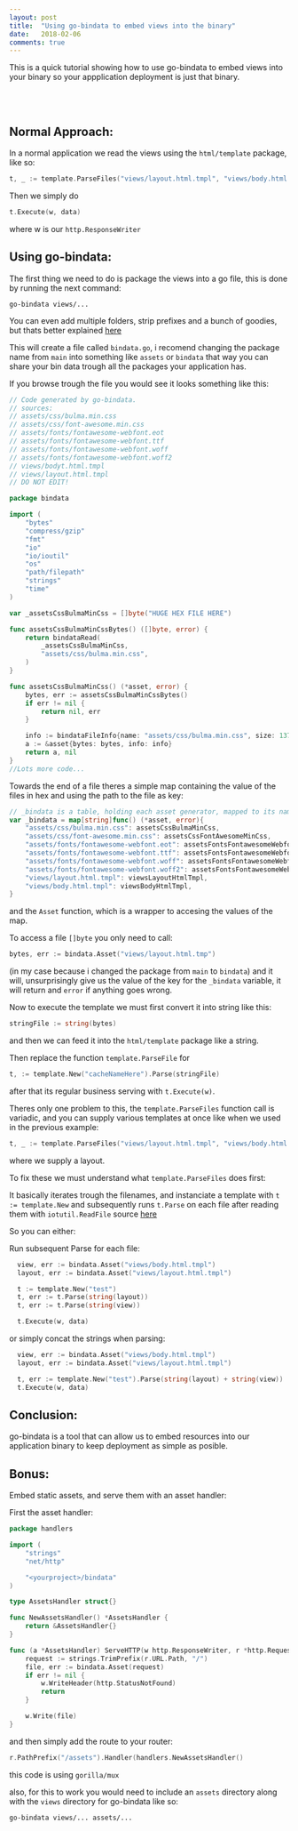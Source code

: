 ```yaml
---
layout: post
title:  "Using go-bindata to embed views into the binary"
date:   2018-02-06
comments: true
---
```


<p class="intro"><span class="dropcap">T</span>his is a quick tutorial showing how to use go-bindata to embed views into your binary so your appplication deployment is just that binary.</p><br /><br />

## Normal Approach:

In a normal application we read the views using the `html/template` package, like so:  

```go
t, _ := template.ParseFiles("views/layout.html.tmpl", "views/body.html.tmpl")
```  

Then we simply do 
```go
t.Execute(w, data)
``` 
where w is our `http.ResponseWriter`  

## Using go-bindata:
The first thing we need to do is package the views into a go file, this is done by running the next command:

```
go-bindata views/...
```
You can even add multiple folders, strip prefixes and a bunch of goodies, but thats better explained [here](https://github.com/shuLhan/go-bindata)

This will create a file called `bindata.go`, i recomend changing the package name from `main` into something like `assets` or `bindata` that way you can share your bin data trough all the packages your application has.  

If you browse trough the file you would see it looks something like this:
```go
// Code generated by go-bindata.
// sources:
// assets/css/bulma.min.css
// assets/css/font-awesome.min.css
// assets/fonts/fontawesome-webfont.eot
// assets/fonts/fontawesome-webfont.ttf
// assets/fonts/fontawesome-webfont.woff
// assets/fonts/fontawesome-webfont.woff2
// views/bodyt.html.tmpl
// views/layout.html.tmpl
// DO NOT EDIT!

package bindata

import (
	"bytes"
	"compress/gzip"
	"fmt"
	"io"
	"io/ioutil"
	"os"
	"path/filepath"
	"strings"
	"time"
)

var _assetsCssBulmaMinCss = []byte("HUGE HEX FILE HERE")

func assetsCssBulmaMinCssBytes() ([]byte, error) {
	return bindataRead(
		_assetsCssBulmaMinCss,
		"assets/css/bulma.min.css",
	)
}

func assetsCssBulmaMinCss() (*asset, error) {
	bytes, err := assetsCssBulmaMinCssBytes()
	if err != nil {
		return nil, err
	}

	info := bindataFileInfo{name: "assets/css/bulma.min.css", size: 137589, mode: os.FileMode(438), modTime: time.Unix(1517967570, 0)}
	a := &asset{bytes: bytes, info: info}
	return a, nil
}
//Lots more code...
```

Towards the end of a file theres a simple map containing the value of the files in hex and using the path to the file as key:

```go
// _bindata is a table, holding each asset generator, mapped to its name.
var _bindata = map[string]func() (*asset, error){
	"assets/css/bulma.min.css": assetsCssBulmaMinCss,
	"assets/css/font-awesome.min.css": assetsCssFontAwesomeMinCss,
	"assets/fonts/fontawesome-webfont.eot": assetsFontsFontawesomeWebfontEot,
	"assets/fonts/fontawesome-webfont.ttf": assetsFontsFontawesomeWebfontTtf,
	"assets/fonts/fontawesome-webfont.woff": assetsFontsFontawesomeWebfontWoff,
	"assets/fonts/fontawesome-webfont.woff2": assetsFontsFontawesomeWebfontWoff2,	
	"views/layout.html.tmpl": viewsLayoutHtmlTmpl,
	"views/body.html.tmpl": viewsBodyHtmlTmpl,
}
```
and the `Asset` function, which is a wrapper to accesing the values of the map.

To access a file `[]byte` you only need to call: 
```go
bytes, err := bindata.Asset("views/layout.html.tmp")
``` 
(in my case because i changed the package from `main` to `bindata`) and it will, unsurprisingly give us the value of the key for the `_bindata` variable, it will return and `error` if anything goes wrong.


Now to execute the template we must first convert it into string like this: 
```go
stringFile := string(bytes)
``` 
and then we can feed it into the `html/template` package like a string.

Then replace the function `template.ParseFile` for 
```go
t, := template.New("cacheNameHere").Parse(stringFile)
``` 
after that its regular business serving with ```t.Execute(w)```.

Theres only one problem to this, the `template.ParseFiles` function call is variadic, and you can supply various templates at once like when we used in the previous example: 
```go
t, _ := template.ParseFiles("views/layout.html.tmpl", "views/body.html.tmpl")
``` 
where we supply a layout.

To fix these we must understand what `template.ParseFiles` does first:  
  
It basically iterates trough the filenames, and instanciate a template with `t := template.New` and subsequently runs `t.Parse` on each file after reading them with `iotutil.ReadFile` source [here](https://golang.org/src/html/template/template.go?s=12067:12122#L368)

So you can either:

Run subsequent Parse for each file:
```go
  view, err := bindata.Asset("views/body.html.tmpl")
  layout, err := bindata.Asset("views/layout.html.tmpl")

  t := template.New("test")
  t, err := t.Parse(string(layout))
  t, err := t.Parse(string(view))

  t.Execute(w, data)
```  

or simply concat the strings when parsing:  
```go
  view, err := bindata.Asset("views/body.html.tmpl")
  layout, err := bindata.Asset("views/layout.html.tmpl")

  t, err := template.New("test").Parse(string(layout) + string(view))
  t.Execute(w, data)
```

## Conclusion:
go-bindata is a tool that can allow us to embed resources into our application binary to keep deployment as simple as posible.

## Bonus:
Embed static assets, and serve them with an asset handler:

First the asset handler:
```go
package handlers

import (
	"strings"
	"net/http"

	"<yourproject>/bindata"
)

type AssetsHandler struct{}

func NewAssetsHandler() *AssetsHandler {
	return &AssetsHandler{}
}

func (a *AssetsHandler) ServeHTTP(w http.ResponseWriter, r *http.Request) {
	request := strings.TrimPrefix(r.URL.Path, "/")
	file, err := bindata.Asset(request)
	if err != nil {
		w.WriteHeader(http.StatusNotFound)
		return
	}

	w.Write(file)
}
```

and then simply add the route to your router:

```go
r.PathPrefix("/assets").Handler(handlers.NewAssetsHandler()
```

this code is using `gorilla/mux`

also, for this to work you would need to include an `assets` directory along with the `views` directory for go-bindata like so:

```
go-bindata views/... assets/...
```